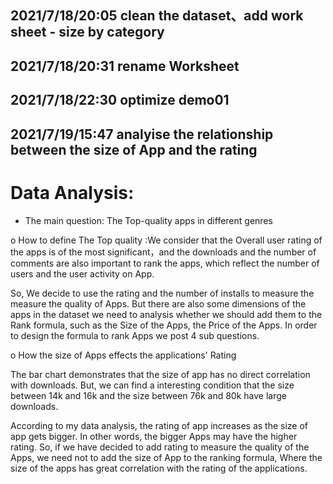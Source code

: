 ## 2021/7/18/20:05 clean the dataset、add work sheet - size by category

## 2021/7/18/20:31 rename Worksheet



## 2021/7/18/22:30 optimize demo01

## 2021/7/19/15:47 analyise the relationship between the size of App and the rating

# Data Analysis:

-  The main question: The Top-quality apps in different genres

  o  How to define The Top quality :We consider that the Overall user rating of the apps is of the most significant，and the downloads and the number of comments are also important to rank the apps, which reflect the number of users and the user activity on App.

  So, We decide to use the rating and the number of installs to measure the measure the quality of Apps. But there are also some dimensions of the apps in the dataset we need to analysis whether we should add them to the Rank formula, such as the Size of the Apps, the Price of the Apps. In order to design the formula to rank Apps we post 4 sub questions.

  o  How the size of Apps effects the applications' Rating

  The bar chart demonstrates that the size of app has no direct correlation with downloads. But, we can find a interesting condition that the size between 14k and 16k and the size between 76k and 80k have large downloads. 

  According to my data analysis, the rating of app increases as the size of app gets bigger. In other words, the bigger Apps may have the higher rating. So, if we have decided to add rating to measure the quality of the Apps, we need not to add the size of App to the ranking formula, Where the size of the apps has great correlation with the rating of the applications.

 

